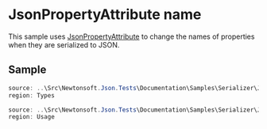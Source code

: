 ﻿# JsonPropertyAttribute name

This sample uses [JsonPropertyAttribute](/api/newtonsoft/json/jsonpropertyattribute/) to change the names of properties when they are serialized to JSON.

## Sample

```csharp Types
source: ..\Src\Newtonsoft.Json.Tests\Documentation\Samples\Serializer\JsonPropertyName.cs
region: Types
```

```csharp Usage
source: ..\Src\Newtonsoft.Json.Tests\Documentation\Samples\Serializer\JsonPropertyName.cs
region: Usage
```

